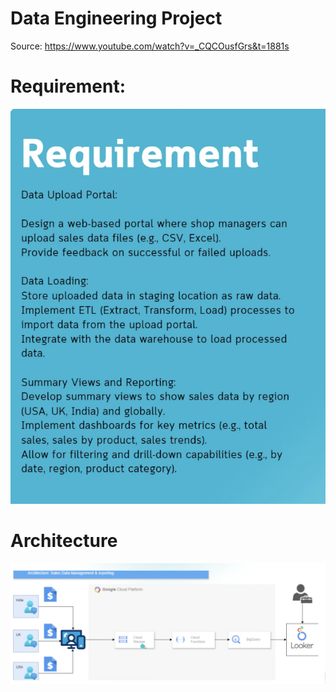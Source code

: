 # Data Engineering Project
Source: https://www.youtube.com/watch?v=_CQCOusfGrs&t=1881s

# Requirement:
![alt text](image.png)

# Architecture
![alt text](image-1.png)

